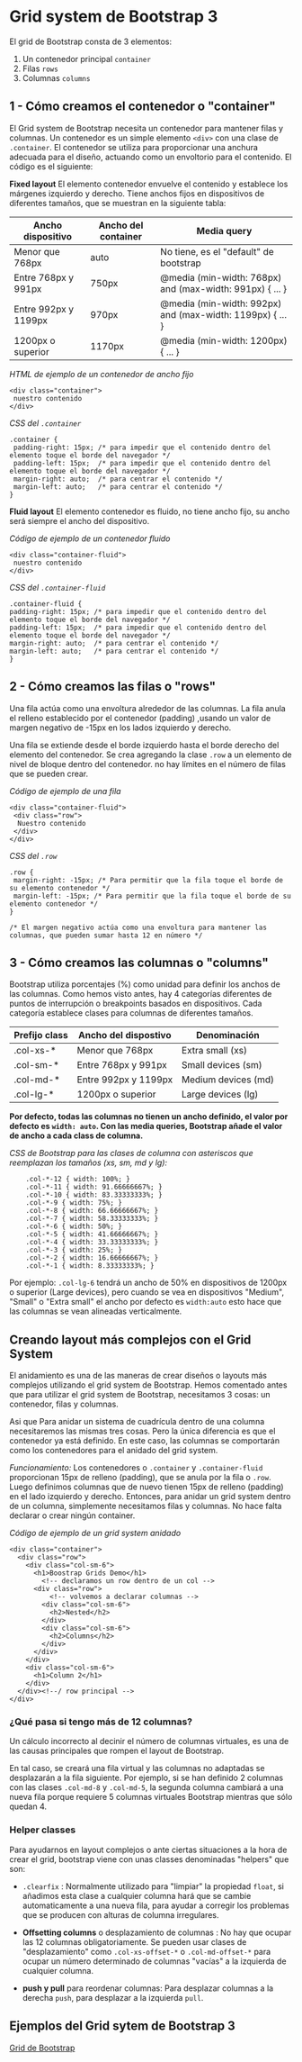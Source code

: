 # Grid system de Bootstrap 3

El grid de Bootstrap consta de 3 elementos:
1. Un contenedor principal `container`
2. Filas `rows`
3. Columnas `columns`


## 1 - Cómo creamos el contenedor o "container"

El Grid system de Bootstrap necesita un contenedor para mantener filas y columnas. Un contenedor es un simple elemento `<div>` con una clase de `.container`. El contenedor se utiliza para proporcionar una anchura adecuada para el diseño, actuando como un envoltorio para el contenido. El código es el siguiente:

**Fixed layout**
El elemento contenedor envuelve el contenido y establece los márgenes izquierdo y derecho. Tiene anchos fijos en dispositivos de diferentes tamaños, que se muestran en la siguiente tabla:

 Ancho dispositivo | Ancho del container | Media query
-------------------| ------------------- | -----------
Menor que 768px | auto | No tiene, es el "default" de bootstrap
Entre 768px y 991px | 750px | @media (min-width: 768px) and (max-width: 991px) { ... }
Entre 992px y 1199px | 970px | @media (min-width: 992px) and (max-width: 1199px) { ... }
1200px o superior | 1170px | @media (min-width: 1200px) { ... }


*HTML de ejemplo de un contenedor de ancho fijo*

```
<div class="container">
 nuestro contenido 
</div>
```

*CSS del `.container`*

```
.container {
 padding-right: 15px; /* para impedir que el contenido dentro del elemento toque el borde del navegador */
 padding-left: 15px;  /* para impedir que el contenido dentro del elemento toque el borde del navegador */ 
 margin-right: auto;  /* para centrar el contenido */
 margin-left: auto;   /* para centrar el contenido */
}
```


**Fluid layout**
El elemento contenedor es fluido, no tiene ancho fijo, su ancho será siempre el ancho del dispositivo. 

*Código de ejemplo de un contenedor fluido*

```
<div class="container-fluid">
 nuestro contenido 
</div>
```

*CSS del `.container-fluid`*

```
.container-fluid {
padding-right: 15px; /* para impedir que el contenido dentro del elemento toque el borde del navegador */
padding-left: 15px;  /* para impedir que el contenido dentro del elemento toque el borde del navegador */ 
margin-right: auto;  /* para centrar el contenido */
margin-left: auto;   /* para centrar el contenido */
}
```


## 2 - Cómo creamos las filas o "rows"

Una fila actúa como una envoltura alrededor de las columnas. La fila anula el relleno establecido por el contenedor (padding) ,usando un valor de margen negativo de -15px en los lados izquierdo y derecho.

Una fila se extiende desde el borde izquierdo hasta el borde derecho del elemento del contenedor. Se crea agregando la clase `.row` a un elemento de nivel de bloque dentro del contenedor. no hay límites en el número de filas que se pueden crear.

*Código de ejemplo de una fila*

```
<div class="container-fluid">
 <div class="row">
  Nuestro contenido
 </div>
</div>
```

*CSS del `.row`* 

```
.row {
 margin-right: -15px; /* Para permitir que la fila toque el borde de su elemento contenedor */
 margin-left: -15px; /* Para permitir que la fila toque el borde de su elemento contenedor */
}

/* El margen negativo actúa como una envoltura para mantener las columnas, que pueden sumar hasta 12 en número */
```



## 3 - Cómo creamos las columnas o "columns"

Bootstrap utiliza porcentajes (%) como unidad para definir los anchos de las columnas. Como hemos visto antes, hay 4 categorías diferentes de puntos de interrupción o breakpoints basados en dispositivos. Cada categoría establece clases para columnas de diferentes tamaños.


Prefijo class | Ancho del dispostivo | Denominación
--------------| ---------------------| ---------------
.col-xs-* | Menor que 768px | Extra small (xs)
.col-sm-* | Entre 768px y 991px | Small devices (sm)
.col-md-* | Entre 992px y 1199px | Medium devices (md)
.col-lg-* | 1200px o superior | Large devices (lg)

**Por defecto, todas las columnas no tienen un ancho definido, el valor por defecto es `width: auto`.
Con las media queries, Bootstrap añade el valor de ancho a cada class de columna.**

*CSS de Bootstrap para las clases de columna con asteriscos que reemplazan los tamaños (xs, sm, md y lg):*

```
	.col-*-12 { width: 100%; }
	.col-*-11 { width: 91.66666667%; }
	.col-*-10 { width: 83.33333333%; }
	.col-*-9 { width: 75%; }
	.col-*-8 { width: 66.66666667%; }
	.col-*-7 { width: 58.33333333%; }
	.col-*-6 { width: 50%; }
	.col-*-5 { width: 41.66666667%; }
	.col-*-4 { width: 33.33333333%; }
	.col-*-3 { width: 25%; }
	.col-*-2 { width: 16.66666667%; }
	.col-*-1 { width: 8.33333333%; }

```

Por ejemplo: `.col-lg-6` tendrá un ancho de 50% en dispositivos de 1200px o superior (Large devices), pero cuando se vea en dispositivos "Medium", "Small" o "Extra small" el ancho por defecto es `width:auto` esto hace que las columnas se vean alineadas verticalmente.


## Creando layout más complejos con el Grid System

El anidamiento es una de las maneras de crear diseños o layouts más complejos utilizando el grid system de Bootstrap. 
Hemos comentado antes que para utilizar el grid system de Bootstrap, necesitamos 3 cosas: un contenedor, filas y columnas. 

Asi que Para anidar un sistema de cuadrícula dentro de una columna necesitaremos las mismas tres cosas. Pero la única diferencia es que el contenedor ya está definido. 
En este caso, las columnas se comportarán como los contenedores para el anidado del grid system.

*Funcionamiento:* Los contenedores o `.container` y `.container-fluid` proporcionan 15px de relleno (padding), que se anula por la fila o `.row`. Luego definimos columnas que de nuevo tienen 15px de relleno (padding) en el lado izquierdo y derecho. Entonces, para anidar un grid system dentro de un columna, simplemente necesitamos filas y columnas. 
No hace falta declarar o crear ningún container.

*Código de ejemplo de un grid system anidado*

```
<div class="container">
  <div class="row">
    <div class="col-sm-6">
      <h1>Boostrap Grids Demo</h1>
        <!-- declaramos un row dentro de un col -->
      <div class="row">
          <!-- volvemos a declarar columnas -->
        <div class="col-sm-6">
          <h2>Nested</h2>
        </div>
        <div class="col-sm-6">
          <h2>Columns</h2>
        </div>
      </div>
    </div>
    <div class="col-sm-6">
      <h1>Column 2</h1>
    </div>
  </div><!--/ row principal -->
</div>

```

### ¿Qué pasa si tengo más de 12 columnas?

Un cálculo incorrecto al decinir el número de columnas virtuales, es una de las causas principales que rompen el layout de Bootstrap.

En tal caso, se creará una fila virtual y las columnas no adaptadas se desplazarán a la fila siguiente. Por ejemplo, si se han definido 2 columnas con las clases `.col-md-8` y `.col-md-5`, la segunda columna cambiará a una nueva fila porque requiere 5 columnas virtuales Bootstrap mientras que sólo quedan 4.

### Helper classes

Para ayudarnos en layout complejos o ante ciertas situaciones a la hora de crear el grid,  bootstrap viene con unas classes denominadas "helpers"  que son:

* `.clearfix` : Normalmente utilizado para "limpiar" la propiedad `float`, si añadimos esta clase a cualquier columna hará que se cambie automaticamente a una
nueva fila, para ayudar a corregir los problemas que se producen con alturas de columna irregulares.

* **Offsetting columns** o desplazamiento de columnas : No hay que ocupar las 12 columnas obligatoriamente. Se pueden usar clases de "desplazamiento" como `.col-xs-offset-*` o `.col-md-offset-*` para ocupar un número determinado de columnas "vacías" a la izquierda de cualquier columna.

* **push y pull** para reordenar columnas: Para desplazar columnas a la derecha `push`, para desplazar a la izquierda `pull`.


## Ejemplos del Grid sytem de Bootstrap 3

[Grid de Bootstrap](http://getbootstrap.com/examples/grid/)
